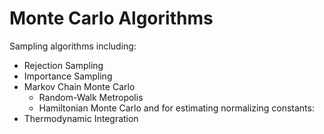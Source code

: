 # Monte Carlo Algorithms

Sampling algorithms including:
* Rejection Sampling
* Importance Sampling
* Markov Chain Monte Carlo
    * Random-Walk Metropolis
    * Hamiltonian Monte Carlo
and for estimating normalizing constants:
* Thermodynamic Integration
